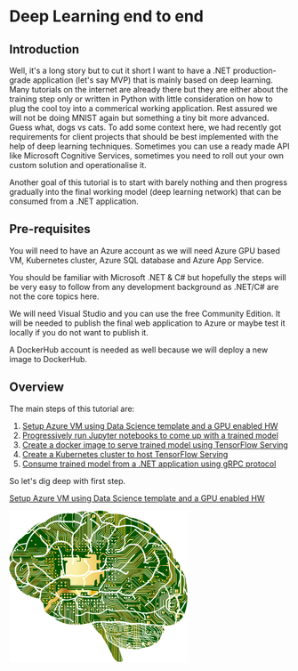 # Deep Learning end to end

## Introduction

Well, it's a long story but to cut it short I want to have a .NET production-grade application (let's say MVP) that is mainly based on deep learning. Many tutorials on the internet are already there but they are either about the training step only or written in Python with little consideration on how to plug the cool toy into a commerical working application. Rest assured we will not be doing MNIST again but something a tiny bit more advanced. Guess what, dogs vs cats. To add some context here, we had recently got requirements for client projects that should be best implemented with the help of deep learning techniques. Sometimes you can use a ready made API like Microsoft Cognitive Services, sometimes you need to roll out your own custom solution and operationalise it.

Another goal of this tutorial is to start with barely nothing and then progress gradually into the final working model (deep learning network) that can be consumed from a .NET application.


## Pre-requisites
You will need to have an Azure account as we will need Azure GPU based VM, Kubernetes cluster, Azure SQL database and Azure App Service.

You should be familiar with Microsoft .NET & C# but hopefully the steps will be very easy to follow from any development background as .NET/C# are not the core topics here. 

We will need Visual Studio and you can use the free Community Edition. It will be needed to publish the final web application to Azure or maybe test it locally if you do not want to publish it. 

A DockerHub account is needed as well because we will deploy a new image to DockerHub.

## Overview

The main steps of this tutorial are:
1. [Setup Azure VM using Data Science template and a GPU enabled HW](1.SetupAzureVM.md)
1. [Progressively run Jupyter notebooks to come up with a trained model](2.RunJupyterNotebook.md)
1. [Create a docker image to serve trained model using TensorFlow Serving](3.CreateServingDockerImage.md)
1. [Create a Kubernetes cluster to host TensorFlow Serving](4.CreateKubernetesCluster.md)
1. [Consume trained model from a .NET application using gRPC protocol](5.ConsumeModelFromWebApp.md)

So let's dig deep with first step.

[Setup Azure VM using Data Science template and a GPU enabled HW](./1.SetupAzureVM.md)

![Deep Learning](images/Deep_learning.png)
